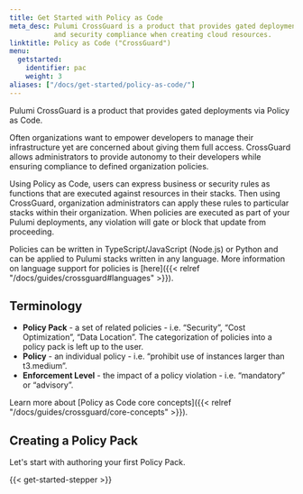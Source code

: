```yaml
---
title: Get Started with Policy as Code
meta_desc: Pulumi CrossGuard is a product that provides gated deployments via Policy as Code. Enforce best practices
           and security compliance when creating cloud resources.
linktitle: Policy as Code ("CrossGuard")
menu:
  getstarted:
    identifier: pac
    weight: 3
aliases: ["/docs/get-started/policy-as-code/"]
---
```


Pulumi CrossGuard is a product that provides gated deployments via Policy as Code.

Often organizations want to empower developers to manage their infrastructure yet are concerned about giving them full access. CrossGuard allows administrators to provide autonomy to their developers while ensuring compliance to defined organization policies.

Using Policy as Code, users can express business or security rules as functions that are executed against resources in their stacks. Then using CrossGuard, organization administrators can apply these rules to particular stacks within their organization. When policies are executed as part of your Pulumi deployments, any violation will gate or block that update from proceeding.

Policies can be written in TypeScript/JavaScript (Node.js) or Python and can be applied to Pulumi stacks written in any language. More information on language support for policies is [here]({{< relref "/docs/guides/crossguard#languages" >}}).

## Terminology

* **Policy Pack** - a set of related policies - i.e. “Security”, “Cost Optimization”, “Data Location”. The categorization of policies into a policy pack is left up to the user.
* **Policy** - an individual policy - i.e. “prohibit use of instances larger than t3.medium”.
* **Enforcement Level** - the impact of a policy violation - i.e. “mandatory” or “advisory”.

Learn more about [Policy as Code core concepts]({{< relref "/docs/guides/crossguard/core-concepts" >}}).

## Creating a Policy Pack

Let's start with authoring your first Policy Pack.

{{< get-started-stepper >}}
